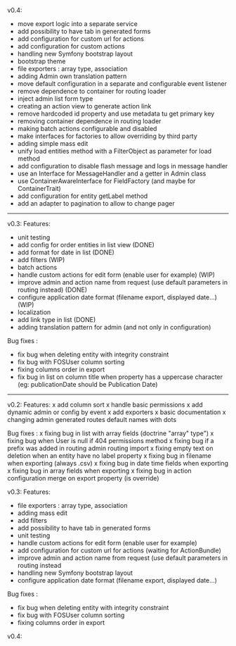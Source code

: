 v0.4:
- move export logic into a separate service
- add possibility to have tab in generated forms
- add configuration for custom url for actions
- add configuration for custom actions
- handling new Symfony bootstrap layout
- bootstrap theme
- file exporters : array type, association
- adding Admin own translation pattern
- move default configuration in a separate and configurable event listener
- remove dependence to container for routing loader
- inject admin list form type
- creating an action view to generate action link
- remove hardcoded id property and use metadata tu get primary key
- removing container dependence in routing loader
- making batch actions configurable and disabled
- make interfaces for factories to allow overriding by third party
- adding simple mass edit
- unify load entities method with a FilterObject as parameter for load method
- add configuration to disable flash message and logs in message handler
- use an Interface for MessageHandler and a getter in Admin class
- use ContainerAwareInterface for FieldFactory (and maybe for ContainerTrait)
- add configuration for entity getLabel method
- add an adapter to pagination to allow to change pager

-----------------------------------------------

v0.3:
Features:
- unit testing
- add config for order entities in list view (DONE)
- add format for date in list (DONE)
- add filters (WIP)
- batch actions
- handle custom actions for edit form (enable user for example) (WIP)
- improve admin and action name from request (use default parameters in routing instead) (DONE)
- configure application date format (filename export, displayed date...) (WIP)
- localization
- add link type in list (DONE)
- adding translation pattern for admin (and not only in configuration)

Bug fixes :
- fix bug when deleting entity with integrity constraint
- fix bug with FOSUser column sorting
- fixing columns order in export
- fix bug in list on column title when property has a uppercase character (eg: publicationDate should be Publication Date)

-----------------------------------------------

v0.2:
Features:
x add column sort
x handle basic permissions
x add dynamic admin or config by event
x add exporters
x basic documentation
x changing admin generated routes default names with dots

Bug fixes :
x fixing bug in list with array fields (doctrine "array" type")
x fixing bug when User is null if 404 permissions method
x fixing bug if a prefix was added in routing admin routing import
x fixing empty text on deletion when an entity have no label property
x fixing bug in filename when exporting (always .csv)
x fixing bug in date time fields when exporting
x fixing bug in array fields when exporting
x fixing bug in action configuration merge on export property (is override)

v0.3:
Features:
- file exporters : array type, association
- adding mass edit
- add filters
- add possibility to have tab in generated forms
- unit testing
- handle custom actions for edit form (enable user for example)
- add configuration for custom url for actions (waiting for ActionBundle)
- improve admin and action name from request (use default parameters in routing instead
- handling new Symfony bootstrap layout
- configure application date format (filename export, displayed date...)

Bug fixes :
- fix bug when deleting entity with integrity constraint
- fix bug with FOSUser column sorting
- fixing columns order in export

v0.4:
